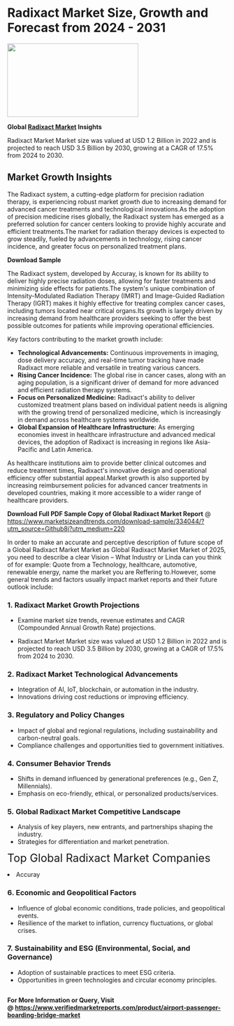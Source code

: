 <H1>Radixact Market Size, Growth and Forecast from 2024 - 2031</H1><img class="aligncenter size-medium wp-image-584254" src="https://thirdeyenews.in/wp-content/uploads/2024/09/Global-Market-Research-300x168.jpeg" alt="" width="300" height="168" /><p><strong>Global&nbsp;<a href="https://www.marketsizeandtrends.com/download-sample/334044/?utm_source=Github8j?utm_medium=220">Radixact Market</a> Insights</strong></p><p>Radixact Market Market size was valued at USD 1.2 Billion in 2022 and is projected to reach USD 3.5 Billion by 2030, growing at a CAGR of 17.5% from 2024 to 2030.</p><p><h2>Market Growth Insights</h2> <p>The Radixact system, a cutting-edge platform for precision radiation therapy, is experiencing robust market growth due to increasing demand for advanced cancer treatments and technological innovations.As the adoption of precision medicine rises globally, the Radixact system has emerged as a preferred solution for cancer centers looking to provide highly accurate and efficient treatments.The market for radiation therapy devices is expected to grow steadily, fueled by advancements in technology, rising cancer incidence, and greater focus on personalized treatment plans.</p> <p><strong>Download Sample</strong></p> <p>The Radixact system, developed by Accuray, is known for its ability to deliver highly precise radiation doses, allowing for faster treatments and minimizing side effects for patients.The system's unique combination of Intensity-Modulated Radiation Therapy (IMRT) and Image-Guided Radiation Therapy (IGRT) makes it highly effective for treating complex cancer cases, including tumors located near critical organs.Its growth is largely driven by increasing demand from healthcare providers seeking to offer the best possible outcomes for patients while improving operational efficiencies.</p> <p>Key factors contributing to the market growth include:</p> <ul> <li><strong>Technological Advancements:</strong> Continuous improvements in imaging, dose delivery accuracy, and real-time tumor tracking have made Radixact more reliable and versatile in treating various cancers.</li> <li><strong>Rising Cancer Incidence:</strong> The global rise in cancer cases, along with an aging population, is a significant driver of demand for more advanced and efficient radiation therapy systems.</li> <li><strong>Focus on Personalized Medicine:</strong> Radixact's ability to deliver customized treatment plans based on individual patient needs is aligning with the growing trend of personalized medicine, which is increasingly in demand across healthcare systems worldwide.</li> <li><strong>Global Expansion of Healthcare Infrastructure:</strong> As emerging economies invest in healthcare infrastructure and advanced medical devices, the adoption of Radixact is increasing in regions like Asia-Pacific and Latin America.</li> </ul> <p>As healthcare institutions aim to provide better clinical outcomes and reduce treatment times, Radixact's innovative design and operational efficiency offer substantial appeal.Market growth is also supported by increasing reimbursement policies for advanced cancer treatments in developed countries, making it more accessible to a wider range of healthcare providers.</p> <p><span class=""><strong>Download Full PDF Sample Copy of Global Radixact Market Report</strong> @ <a href="https://www.marketsizeandtrends.com/download-sample/334044/?utm_source=Github8j?utm_medium=220" target="_blank">https://www.marketsizeandtrends.com/download-sample/334044/?utm_source=Github8j?utm_medium=220</a></span></p><p>In order to make an accurate and perceptive description of future scope of a Global&nbsp;Radixact Market Market as Global&nbsp;Radixact Market Market of 2025, you need to describe a clear Vision &ndash; What Industry or Linda can you think of for example: Quote from a Technology, healthcare, automotive, renewable energy, name the market you are Reffering to.However, some general trends and factors usually impact market reports and their future outlook include:</p><h3>1.&nbsp;<strong>Radixact Market Growth Projections</strong></h3><ul><li>Examine market size trends, revenue estimates and CAGR (Compounded Annual Growth Rate) projections.</li><li><p>Radixact Market Market size was valued at USD 1.2 Billion in 2022 and is projected to reach USD 3.5 Billion by 2030, growing at a CAGR of 17.5% from 2024 to 2030.</p></li></ul><h3>2.&nbsp;<strong>Radixact Market Technological Advancements</strong></h3><ul><li>Integration of AI, IoT, blockchain, or automation in the industry.</li><li>Innovations driving cost reductions or improving efficiency.</li></ul><h3>3.&nbsp;<strong>Regulatory and Policy Changes</strong></h3><ul><li>Impact of global and regional regulations, including sustainability and carbon-neutral goals.</li><li>Compliance challenges and opportunities tied to government initiatives.</li></ul><h3>4.&nbsp;<strong>Consumer Behavior Trends</strong></h3><ul><li>Shifts in demand influenced by generational preferences (e.g., Gen Z, Millennials).</li><li>Emphasis on eco-friendly, ethical, or personalized products/services.</li></ul><h3>5.&nbsp;<strong>Global Radixact Market Competitive Landscape</strong></h3><ul><li>Analysis of key players, new entrants, and partnerships shaping the industry.</li><li>Strategies for differentiation and market penetration.</li></ul><p data-pm-slice="1 1 []"><span style="color: inherit; font-family: inherit; font-size: 25px;">Top Global Radixact Market Companies</span></p><div class="" data-test-id=""><p><li>Accuray</li></p></div><h3>6.&nbsp;<strong>Economic and Geopolitical Factors</strong></h3><ul><li>Influence of global economic conditions, trade policies, and geopolitical events.</li><li>Resilience of the market to inflation, currency fluctuations, or global crises.</li></ul><h3>7.&nbsp;<strong>Sustainability and ESG (Environmental, Social, and Governance)</strong></h3><ul><li>Adoption of sustainable practices to meet ESG criteria.</li><li>Opportunities in green technologies and circular economy principles.</li></ul><h2><strong style="font-size: 14px;">For More Information or Query, Visit @&nbsp;</strong><a style="background-color: #ffffff; font-size: 14px;" href="https://www.marketsizeandtrends.com/report/radixact-market/" target="_blank">https://www.verifiedmarketreports.com/product/airport-passenger-boarding-bridge-market</a></h2>